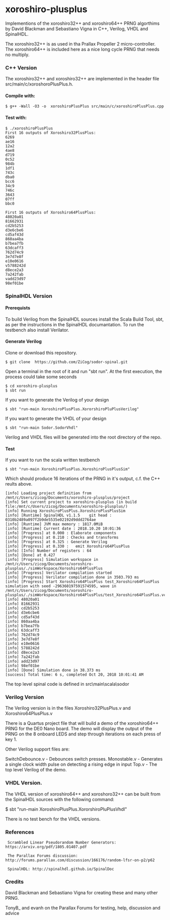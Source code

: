
xoroshiro-plusplus
==================

Implementions of the xoroshiro32++ and xoroshiro64++ PRNG algorthims by David Blackman and Sebastiano Vigna in C++, Verilog, VHDL and SpinalHDL.

The xoroshiro32++ is as used in tha Prallax Propeller 2 micro-controller. The xoroshiro64++ is included here as a nice long
cycle PRNG that needs no multiply.

### C++ Version

The xoroshiro32++ and xoroshiro32++ are implemented in the header file src/main/c/xoroshoroPlusPlus.h. 

#### Compile with:

    $ g++ -Wall -O3 -o  xoroshiroPlusPlus src/main/c/xoroshiroPlusPlus.cpp

#### Test with:

    $ ./xoroshiroPlusPlus
    First 16 outputs of Xoroshiro32PlusPlus:
    6269
    ae16
    12a2
    4ae8
    d719
    0c52
    984b
    1df1
    743c
    dba0
    bcc6
    34c9
    746c
    3643
    07ff
    bbc0

    First 16 outputs of Xoroshiro64PlusPlus:
    48020a01
    81662931
    cd2b5253
    d3e6cbe6
    cd5af43d
    860aa4ba
    b7bea7fb
    63dcaff3
    762d74c9
    3e7d7e8f
    e10e0616
    v5788242d
    d8ece2a3
    7a242fab
    vadd23d97
    98ef01be


### SpinalHDL Version

#### Prerequists

To build Verilog from the SpinalHDL sources install the Scala Build Tool, sbt, as per the instructions in the SpinalHDL documantation.
To run the testbench also install Verilator.

#### Generate Verilog

Clone or download this repository.

    $ git clone  https://github.com/ZiCog/sodor-spinal.git

Open a terminal in the root of it and run "sbt run". At the first execution, the process could take some seconds

    $ cd xoroshiro-plusplus
    $ sbt run

If you want to generate the Verilog of your design

    $ sbt "run-main XoroshiroPlusPlus.XororshiroPluPlusVerilog"

If you want to generate the VHDL of your design

    $ sbt "run-main Sodor.SodorVhdl"

Verilog and VHDL files will be generated into the root directory of the repo.

#### Test

If you want to run the scala written testbench

    $ sbt "run-main XoroshiroPlusPlus.XoroshiroPlusPlusSim"

Which should produce 16 iterations of the PRNG in it's output, c.f. the C++ reults above.

    [info] Loading project definition from /mnt/c/Users/zicog/Documents/xoroshiro-plusplus/project
    [info] Set current project to xoroshiro-plusplus (in build file:/mnt/c/Users/zicog/Documents/xoroshiro-plusplus/)
    [info] Running XoroshiroPlusPlus.XoroshiroPlusPlusSim
    [info] [Runtime] SpinalHDL v1.1.5    git head : 0310b2489a097f2b9de5535e02192d9ddd2764ae    
    [info] [Runtime] JVM max memory : 1817.0MiB
    [info] [Runtime] Current date : 2018.10.20 10:01:36
    [info] [Progress] at 0.000 : Elaborate components
    [info] [Progress] at 0.210 : Checks and transforms
    [info] [Progress] at 0.325 : Generate Verilog
    [info] [Progress] at 0.330 :   emit Xoroshiro64PlusPlus
    [info] [Info] Number of registers : 64
    [info] [Done] at 0.427
    [info] [Progress] Simulation workspace in /mnt/c/Users/zicog/Documents/xoroshiro-plusplus/./simWorkspace/Xoroshiro64PlusPlus
    [info] [Progress] Verilator compilation started
    [info] [Progress] Verilator compilation done in 3503.793 ms
    [info] [Progress] Start Xoroshiro64PlusPlus test_Xoroshiro64PlusPlus simulation with seed -296360197591574595, wave in             /mnt/c/Users/zicog/Documents/xoroshiro-plusplus/./simWorkspace/Xoroshiro64PlusPlus/test_Xoroshiro64PlusPlus.vcd
    [info] 48020a01
    [info] 81662931
    [info] cd2b5253
    [info] d3e6cbe6
    [info] cd5af43d
    [info] 860aa4ba
    [info] b7bea7fb
    [info] 63dcaff3
    [info] 762d74c9
    [info] 3e7d7e8f
    [info] e10e0616
    [info] 5788242d
    [info] d8ece2a3
    [info] 7a242fab
    [info] add23d97
    [info] 98ef01be
    [info] [Done] Simulation done in 38.373 ms
    [success] Total time: 6 s, completed Oct 20, 2018 10:01:41 AM

The top level spinal code is defined in src\main\scala\sodor 

### Verilog Version

The Verilog version is in the files Xoroshiro32PlusPlus.v and Xoroshiro64PlusPlus.v 

There is a Quartus project file that will build a demo of the xoroshiro64++ PRNG for the DE0 Nano board. The demo will display the output of the PRNG on the 8 onboard LEDS and step through iterations on each press of key 1.

Other Verilog support files are:

SwitchDebounce.v  -  Debounces switch presses.
Monostable.v      -  Generates a single clock width pulse on detecting a rising edge in input
Top.v             -  The top level Verilog of the demo.

### VHDL Version.

The VHDL version of xoroshiro64++ and xoroshoro32++ can be built from the SpinalHDL sources with the following command:

$ sbt "run-main XoroshiroPlusPlus.XororshiroPluPlusVhdl"

There is no test bench for the VHDL versions.

### References

     Scrambled Linear Pseudorandom Number Generators: https://arxiv.org/pdf/1805.01407.pdf

     The Parallax Forums discussion: http://forums.parallax.com/discussion/166176/random-lfsr-on-p2/p62

     SpinalHDL: http://spinalhdl.github.io/SpinalDoc
     
### Credits

David Blackman and Sebastiano Vigna for creating these and many other PRNG.

TonyB_ and evanh on the Parallax Forums for testing, help, discussion and advice



